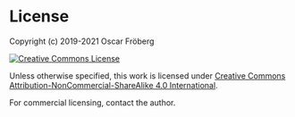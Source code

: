 
# License #

Copyright (c) 2019-2021 Oscar Fröberg

[![Creative Commons License](https://i.creativecommons.org/l/by-nc-sa/4.0/88x31.png)](https://creativecommons.org/licenses/by-nc-sa/4.0/)

Unless otherwise specified,
this work is licensed under [Creative Commons Attribution-NonCommercial-ShareAlike 4.0 International](https://creativecommons.org/licenses/by-nc-sa/4.0/).

For commercial licensing, contact the author.
